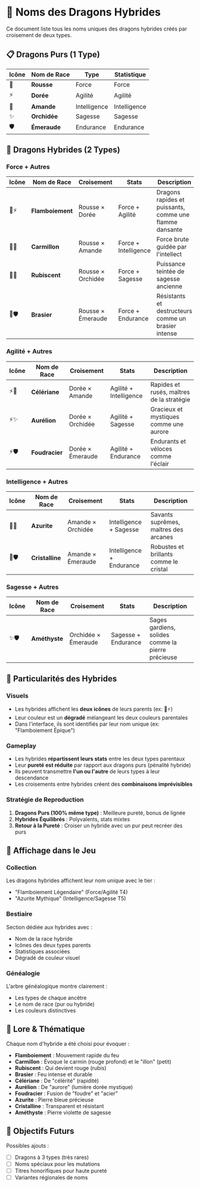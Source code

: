 # 🐉 Noms des Dragons Hybrides

Ce document liste tous les noms uniques des dragons hybrides créés par croisement de deux types.

## 📋 Dragons Purs (1 Type)

| Icône | Nom de Race | Type | Statistique |
|-------|-------------|------|-------------|
| 💪 | **Rousse** | Force | Force |
| ⚡ | **Dorée** | Agilité | Agilité |
| 🧠 | **Amande** | Intelligence | Intelligence |
| ✨ | **Orchidée** | Sagesse | Sagesse |
| 🛡️ | **Émeraude** | Endurance | Endurance |

## 🌟 Dragons Hybrides (2 Types)

### Force + Autres

| Icône | Nom de Race | Croisement | Stats | Description |
|-------|-------------|------------|-------|-------------|
| 💪⚡ | **Flamboiement** | Rousse × Dorée | Force + Agilité | Dragons rapides et puissants, comme une flamme dansante |
| 💪🧠 | **Carmillon** | Rousse × Amande | Force + Intelligence | Force brute guidée par l'intellect |
| 💪✨ | **Rubiscent** | Rousse × Orchidée | Force + Sagesse | Puissance teintée de sagesse ancienne |
| 💪🛡️ | **Brasier** | Rousse × Émeraude | Force + Endurance | Résistants et destructeurs comme un brasier intense |

### Agilité + Autres

| Icône | Nom de Race | Croisement | Stats | Description |
|-------|-------------|------------|-------|-------------|
| ⚡🧠 | **Célériane** | Dorée × Amande | Agilité + Intelligence | Rapides et rusés, maîtres de la stratégie |
| ⚡✨ | **Aurélion** | Dorée × Orchidée | Agilité + Sagesse | Gracieux et mystiques comme une aurore |
| ⚡🛡️ | **Foudracier** | Dorée × Émeraude | Agilité + Endurance | Endurants et véloces comme l'éclair |

### Intelligence + Autres

| Icône | Nom de Race | Croisement | Stats | Description |
|-------|-------------|------------|-------|-------------|
| 🧠✨ | **Azurite** | Amande × Orchidée | Intelligence + Sagesse | Savants suprêmes, maîtres des arcanes |
| 🧠🛡️ | **Cristalline** | Amande × Émeraude | Intelligence + Endurance | Robustes et brillants comme le cristal |

### Sagesse + Autres

| Icône | Nom de Race | Croisement | Stats | Description |
|-------|-------------|------------|-------|-------------|
| ✨🛡️ | **Améthyste** | Orchidée × Émeraude | Sagesse + Endurance | Sages gardiens, solides comme la pierre précieuse |

## 🎨 Particularités des Hybrides

### Visuels
- Les hybrides affichent les **deux icônes** de leurs parents (ex: 💪⚡)
- Leur couleur est un **dégradé** mélangeant les deux couleurs parentales
- Dans l'interface, ils sont identifiés par leur nom unique (ex: "Flamboiement Épique")

### Gameplay
- Les hybrides **répartissent leurs stats** entre les deux types parentaux
- Leur **pureté est réduite** par rapport aux dragons purs (pénalité hybride)
- Ils peuvent transmettre **l'un ou l'autre** de leurs types à leur descendance
- Les croisements entre hybrides créent des **combinaisons imprévisibles**

### Stratégie de Reproduction
1. **Dragons Purs (100% même type)** : Meilleure pureté, bonus de lignée
2. **Hybrides Équilibrés** : Polyvalents, stats mixtes
3. **Retour à la Pureté** : Croiser un hybride avec un pur peut recréer des purs

## 📖 Affichage dans le Jeu

### Collection
Les dragons hybrides affichent leur nom unique avec le tier :
- "Flamboiement Légendaire" (Force/Agilité T4)
- "Azurite Mythique" (Intelligence/Sagesse T5)

### Bestiaire
Section dédiée aux hybrides avec :
- Nom de la race hybride
- Icônes des deux types parents
- Statistiques associées
- Dégradé de couleur visuel

### Généalogie
L'arbre généalogique montre clairement :
- Les types de chaque ancêtre
- Le nom de race (pur ou hybride)
- Les couleurs distinctives

## 🔮 Lore & Thématique

Chaque nom d'hybride a été choisi pour évoquer :
- **Flamboiement** : Mouvement rapide du feu
- **Carmillon** : Évoque le carmin (rouge profond) et le "illon" (petit)
- **Rubiscent** : Qui devient rouge (rubis)
- **Brasier** : Feu intense et durable
- **Célériane** : De "célérité" (rapidité)
- **Aurélion** : De "aurore" (lumière dorée mystique)
- **Foudracier** : Fusion de "foudre" et "acier"
- **Azurite** : Pierre bleue précieuse
- **Cristalline** : Transparent et résistant
- **Améthyste** : Pierre violette de sagesse

## 🎯 Objectifs Futurs

Possibles ajouts :
- [ ] Dragons à 3 types (très rares)
- [ ] Noms spéciaux pour les mutations
- [ ] Titres honorifiques pour haute pureté
- [ ] Variantes régionales de noms
